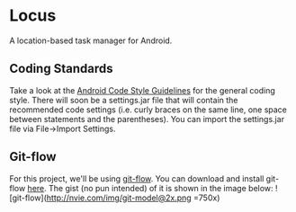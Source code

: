 # Locus
A location-based task manager for Android.

## Coding Standards
Take a look at the [Android Code Style Guidelines](https://source.android.com/source/code-style.html) for the general coding style. There will soon be a settings.jar file that will contain the recommended code settings (i.e. curly braces on the same line, one space between statements and the parentheses). You can import the settings.jar file via File->Import Settings. 

## Git-flow
For this project, we'll be using [git-flow](http://nvie.com/posts/a-successful-git-branching-model/). You can download and install git-flow [here](https://github.com/nvie/gitflow). The gist (no pun intended) of it is shown in the image below:
![git-flow](http://nvie.com/img/git-model@2x.png =750x)